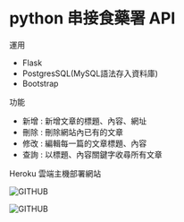 # python 串接食藥署 API
運用
* Flask
* PostgresSQL(MySQL語法存入資料庫)
* Bootstrap

功能
* 新增 : 新增文章的標題、內容、網址
* 刪除 : 刪除網站內已有的文章
* 修改 : 編輯每一篇的文章標題、內容
* 查詢 : 以標題、內容關鍵字收尋所有文章

Heroku 雲端主機部署網站

![GITHUB]( https://images.cakeresume.com/jvMvN/jennyhsieh/9b63b67d-c07e-40b1-9110-ae211c178c7b.png "串接食藥署 API")


![GITHUB]( https://images.cakeresume.com/jvMvN/jennyhsieh/9d95ba88-e7ec-4ad2-b6d3-2cfffe4fc0b9.png "串接食藥署 add news")
